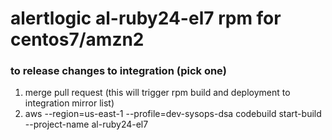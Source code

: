 # alertlogic al-ruby24-el7 rpm for centos7/amzn2

### to release changes to integration (pick one)
1. merge pull request (this will trigger rpm build and deployment to integration mirror list)
1. aws --region=us-east-1 --profile=dev-sysops-dsa codebuild start-build --project-name al-ruby24-el7
